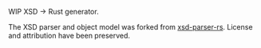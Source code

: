 WIP XSD -> Rust generator.

The XSD parser and object model was forked from [xsd-parser-rs](https://github.com/lumeohq/xsd-parser-rs). License and attribution have been preserved.
